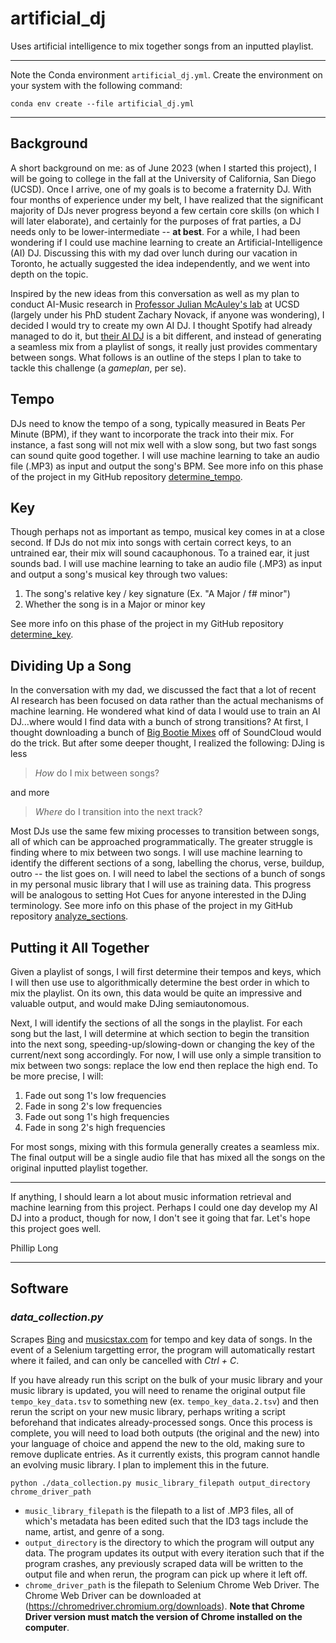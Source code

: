 # artificial_dj
Uses artificial intelligence to mix together songs from an inputted playlist.

---

Note the Conda environment `artificial_dj.yml`. Create the environment on your system with the following command:

```
conda env create --file artificial_dj.yml
```

---

## Background

A short background on me: as of June 2023 (when I started this project), I will be going to college in the fall at the University of California, San Diego (UCSD). Once I arrive, one of my goals is to become a fraternity DJ. With four months of experience under my belt, I have realized that the significant majority of DJs never progress beyond a few certain core skills (on which I will later elaborate), and certainly for the purposes of frat parties, a DJ needs only to be lower-intermediate -- **at best**. For a while, I had been wondering if I could use machine learning to create an Artificial-Intelligence (AI) DJ. Discussing this with my dad over lunch during our vacation in Toronto, he actually suggested the idea independently, and we went into depth on the topic.

Inspired by the new ideas from this conversation as well as my plan to conduct AI-Music research in [Professor Julian McAuley's lab](https://cseweb.ucsd.edu/~jmcauley/) at UCSD (largely under his PhD student Zachary Novack, if anyone was wondering), I decided I would try to create my own AI DJ. I thought Spotify had already managed to do it, but [their AI DJ](https://newsroom.spotify.com/2023-02-22/spotify-debuts-a-new-ai-dj-right-in-your-pocket/) is a bit different, and instead of generating a seamless mix from a playlist of songs, it really just provides commentary between songs. What follows is an outline of the steps I plan to take to tackle this challenge (a *gameplan*, per se).


## Tempo

DJs need to know the tempo of a song, typically measured in Beats Per Minute (BPM), if they want to incorporate the track into their mix. For instance, a fast song will not mix well with a slow song, but two fast songs can sound quite good together. I will use machine learning to take an audio file (.MP3) as input and output the song's BPM. See more info on this phase of the project in my GitHub repository [determine_tempo](https://github.com/pnlong/determine_tempo).


## Key

Though perhaps not as important as tempo, musical key comes in at a close second. If DJs do not mix into songs with certain correct keys, to an untrained ear, their mix will sound cacauphonous. To a trained ear, it just sounds bad. I will use machine learning to take an audio file (.MP3) as input and output a song's musical key through two values:

1. The song's relative key / key signature (Ex. "A Major / f# minor")
2. Whether the song is in a Major or minor key

See more info on this phase of the project in my GitHub repository [determine_key](https://github.com/pnlong/determine_key).


## Dividing Up a Song

In the conversation with my dad, we discussed the fact that a lot of recent AI research has been focused on data rather than the actual mechanisms of machine learning. He wondered what kind of data I would use to train an AI DJ...where would I find data with a bunch of strong transitions? At first, I thought downloading a bunch of [Big Bootie Mixes](https://soundcloud.com/two-friends/sets/big-bootie-mixes) off of SoundCloud would do the trick. But after some deeper thought, I realized the following: DJing is less

> *How* do I mix between songs?

and more

> *Where* do I transition into the next track?

Most DJs use the same few mixing processes to transition between songs, all of which can be approached programmatically. The greater struggle is finding where to mix between two songs. I will use machine learning to identify the different sections of a song, labelling the chorus, verse, buildup, outro -- the list goes on. I will need to label the sections of a bunch of songs in my personal music library that I will use as training data. This progress will be analogous to setting Hot Cues for anyone interested in the DJing terminology. See more info on this phase of the project in my GitHub repository [analyze_sections](https://github.com/pnlong/analyze_sections).


## Putting it All Together

Given a playlist of songs, I will first determine their tempos and keys, which I will then use use to algorithmically determine the best order in which to mix the playlist. On its own, this data would be quite an impressive and valuable output, and would make DJing semiautonomous.

Next, I will identify the sections of all the songs in the playlist. For each song but the last, I will determine at which section to begin the transition into the next song, speeding-up/slowing-down or changing the key of the current/next song accordingly. For now, I will use only a simple transition to mix between two songs: replace the low end then replace the high end. To be more precise, I will:

1. Fade out song 1's low frequencies
2. Fade in song 2's low frequencies
3. Fade out song 1's high frequencies
4. Fade in song 2's high frequencies

For most songs, mixing with this formula generally creates a seamless mix. The final output will be a single audio file that has mixed all the songs on the original inputted playlist together.


---

If anything, I should learn a lot about music information retrieval and machine learning from this project. Perhaps I could one day develop my AI DJ into a product, though for now, I don't see it going that far. Let's hope this project goes well.

Phillip Long

---

## Software

### *data_collection.py*

Scrapes [Bing](https://www.bing.com) and [musicstax.com](https://musicstax.com/) for tempo and key data of songs. In the event of a Selenium targetting error, the program will automatically restart where it failed, and can only be cancelled with *Ctrl + C*.

If you have already run this script on the bulk of your music library and your music library is updated, you will need to rename the original output file `tempo_key_data.tsv` to something new (ex. `tempo_key_data.2.tsv`) and then rerun the script on your new music library, perhaps writing a script beforehand that indicates already-processed songs. Once this process is complete, you will need to load both outputs (the original and the new) into your language of choice and append the new to the old, making sure to remove duplicate entries. As it currently exists, this program cannot handle an evolving music library. I plan to implement this in the future.

```
python ./data_collection.py music_library_filepath output_directory chrome_driver_path
```

- `music_library_filepath` is the filepath to a list of .MP3 files, all of which's metadata has been edited such that the ID3 tags include the name, artist, and genre of a song.
- `output_directory` is the directory to which the program will output any data. The program updates its output with every iteration such that if the program crashes, any previously scraped data will be written to the output file and when rerun, the program can pick up where it left off.
- `chrome_driver_path` is the filepath to Selenium Chrome Web Driver. The Chrome Web Driver can be downloaded at (https://chromedriver.chromium.org/downloads). **Note that Chrome Driver version must match the version of Chrome installed on the computer**.